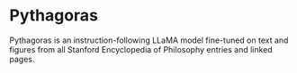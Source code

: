 # Pythagoras
Pythagoras is an instruction-following LLaMA model fine-tuned on text and figures from all Stanford Encyclopedia of Philosophy entries and linked pages.
